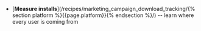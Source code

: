 *  [**Measure installs**](/recipes/marketing_campaign_download_tracking/{% section platform %}{{page.platform}}{% endsection %}/) -- learn where every user is coming from
